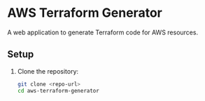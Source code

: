 # AWS Terraform Generator

A web application to generate Terraform code for AWS resources.

## Setup

1. Clone the repository:
   ```bash
   git clone <repo-url>
   cd aws-terraform-generator